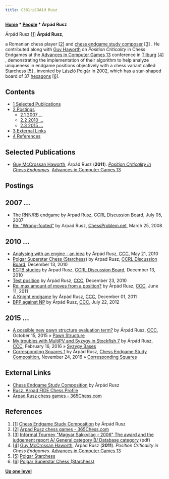 ```yaml
---
title: C381rpC3A1d Rusz
---
```

**[Home](Home "Home") * [People](People "People") * Árpád Rusz**

[](http://ruszchessstudies.blogspot.com/) Árpád Rusz <a id="cite-note-1" href="#cite-ref-1">[1]</a>
**Árpád Rusz**,

a Romanian chess player <a id="cite-note-2" href="#cite-ref-2">[2]</a> and [chess endgame study composer](Category:Chess_Composer "Category:Chess Composer") <a id="cite-note-3" href="#cite-ref-3">[3]</a> . He contributed along with [Guy Haworth](Guy_Haworth "Guy Haworth") on *Position Criticality* in Chess Endgames at the [Advances in Computer Games 13](Advances_in_Computer_Games_13 "Advances in Computer Games 13") conference in [Tilburg](https://en.wikipedia.org/wiki/Tilburg) <a id="cite-note-4" href="#cite-ref-4">[4]</a> , demonstrating the implementation of their algorithm to help analyze uniqueness in endgame positions objectively with a chess variant called [Starchess](index.php?title=Starchess&action=edit&redlink=1 "Starchess (page does not exist)") <a id="cite-note-5" href="#cite-ref-5">[5]</a> , invented by [László Polgár](https://en.wikipedia.org/wiki/L%C3%A1szl%C3%B3_Polg%C3%A1r) in 2002, which has a star-shaped board of 37 [hexagons](https://en.wikipedia.org/wiki/Hexagon) <a id="cite-note-6" href="#cite-ref-6">[6]</a>.

## Contents

- [1 Selected Publications](#selected-publications)
- [2 Postings](#postings)
  - [2.1 2007 ...](#2007-...)
  - [2.2 2010 ...](#2010-...)
  - [2.3 2015 ...](#2015-...)
- [3 External Links](#external-links)
- [4 References](#references)

## Selected Publications

- [Guy McCrossan Haworth](Guy_Haworth "Guy Haworth"), Árpád Rusz (**2011**). *[Position Criticality in Chess Endgames](https://link.springer.com/chapter/10.1007%2F978-3-642-31866-5_21)*. [Advances in Computer Games 13](Advances_in_Computer_Games_13 "Advances in Computer Games 13")

## Postings

## 2007 ...

- [The RNN/RB endgame](http://kirill-kryukov.com/chess/discussion-board/viewtopic.php?f=6&t=2404) by Arpad Rusz, [CCRL Discussion Board](Computer_Chess_Forums "Computer Chess Forums"), July 05, 2007
- [Re: "Wrong-footed"](http://chessproblem.net/viewtopic.php?f=12&t=224#p441) by Arpad Rusz, [ChessProblem.net](http://chessproblem.net/index.php), March 25, 2008

## 2010 ...

- [Analysing with an engine - an idea](http://www.talkchess.com/forum/viewtopic.php?topic_view=threads&p=350127&t=34433) by Árpád Rusz, [CCC](CCC "CCC"), May 21, 2010
- [Polgar Superstar Chess (Starchess)](http://kirill-kryukov.com/chess/discussion-board/viewtopic.php?f=6&t=5555) by Arpad Rusz, [CCRL Discussion Board](Computer_Chess_Forums "Computer Chess Forums"), December 13, 2010
- [EGTB studies](http://kirill-kryukov.com/chess/discussion-board/viewtopic.php?f=6&t=5557) by Arpad Rusz, [CCRL Discussion Board](Computer_Chess_Forums "Computer Chess Forums"), December 13, 2010
- [Test position](http://www.talkchess.com/forum/viewtopic.php?topic_view=threads&p=383374&t=37243) by Árpád Rusz, [CCC](CCC "CCC"), December 23, 2010
- [Re: max amount of moves from a position?](http://www.talkchess.com/forum/viewtopic.php?topic_view=threads&p=410026&t=39332) by Árpád Rusz, [CCC](CCC "CCC"), June 11, 2011
- [A Knight endgame](http://www.talkchess.com/forum/viewtopic.php?topic_view=threads&p=435662&t=41276) by Árpád Rusz, [CCC](CCC "CCC"), December 01, 2011
- [BPP against NP](http://www.talkchess.com/forum/viewtopic.php?t=44544) by Árpád Rusz, [CCC](CCC "CCC"), July 22, 2012

## 2015 ...

- [A possible new pawn structure evaluation term?](http://www.talkchess.com/forum/viewtopic.php?t=57949) by Árpád Rusz, [CCC](CCC "CCC"), October 15, 2015 » [Pawn Structure](Pawn_Structure "Pawn Structure")
- [My troubles with MultiPV and Syzygy in Stockfish 7](http://www.talkchess.com/forum/viewtopic.php?t=59273) by Árpád Rusz, [CCC](CCC "CCC"), February 16, 2016 » [Syzygy Bases](Syzygy_Bases "Syzygy Bases")
- [Corresponding Squares 1](http://ruszchessstudies.blogspot.com/2016/11/corresponding-squares-1.html) by Árpád Rusz, [Chess Endgame Study Composition](http://ruszchessstudies.blogspot.com/), November 24, 2016 » [Corresponding Squares](Corresponding_Squares "Corresponding Squares")

## External Links

- [Chess Endgame Study Composition](http://ruszchessstudies.blogspot.com/) by Árpád Rusz
- [Rusz, Arpad FIDE Chess Profile](http://ratings.fide.com/card.phtml?event=1210548)
- [Arpad Rusz chess games - 365Chess.com](http://www.365chess.com/players/Arpad_Rusz)

## References

1. <a id="cite-ref-1" href="#cite-note-1">[1]</a> [Chess Endgame Study Composition](http://ruszchessstudies.blogspot.com/) by Árpád Rusz
1. <a id="cite-ref-2" href="#cite-note-2">[2]</a> [Arpad Rusz chess games - 365Chess.com](http://www.365chess.com/players/Arpad_Rusz)
1. <a id="cite-ref-3" href="#cite-note-3">[3]</a> [Informal Tourney "Magyar Sakkvilag – 2006" The award and the judgement report A/ General category B/ Database category](http://www.magyarsakkszerzok.com/Study_Award_MSV_2006.pdf) (pdf)
1. <a id="cite-ref-4" href="#cite-note-4">[4]</a> [Guy McCrossan Haworth](Guy_Haworth "Guy Haworth"), Árpád Rusz (**2011**). *Position Criticality in Chess Endgames*. [Advances in Computer Games 13](Advances_in_Computer_Games_13 "Advances in Computer Games 13")
1. <a id="cite-ref-5" href="#cite-note-5">[5]</a> [Polgar Starchess](http://www.polgarstarchess.com/Home/ENHome.html)
1. <a id="cite-ref-6" href="#cite-note-6">[6]</a> [Polgar Superstar Chess (Starchess)](http://polgarstarchess.blogspot.com/)

**[Up one level](People "People")**

